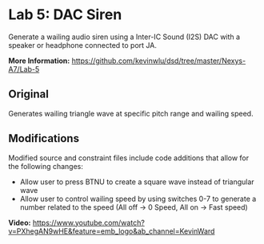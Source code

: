 # Lab 5: DAC Siren
Generate a wailing audio siren using a Inter-IC Sound (I2S) DAC with a speaker or headphone connected to port JA.

**More Information:** https://github.com/kevinwlu/dsd/tree/master/Nexys-A7/Lab-5

## Original
Generates wailing triangle wave at specific pitch range and wailing speed.

## Modifications
Modified source and constraint files include code additions that allow for the following changes:
- Allow user to press BTNU to create a square wave instead of triangular wave
- Allow user to control wailing speed by using switches 0-7 to generate a number related to the speed (All off -> 0 Speed, All on -> Fast speed)

**Video:** https://www.youtube.com/watch?v=PXhegAN9wHE&feature=emb_logo&ab_channel=KevinWard
